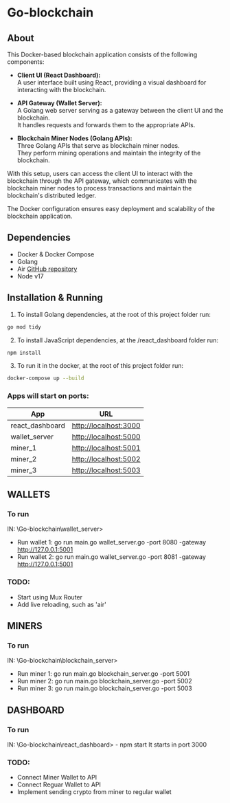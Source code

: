 
# Go-blockchain

## About
This Docker-based blockchain application consists of the following components:

- **Client UI (React Dashboard):**  
A user interface built using React, providing a visual dashboard for interacting with the blockchain.  

- **API Gateway (Wallet Server):**  
A Golang web server serving as a gateway between the client UI and the blockchain.  
It handles requests and forwards them to the appropriate APIs.  

- **Blockchain Miner Nodes (Golang APIs):**  
Three Golang APIs that serve as blockchain miner nodes.  
They perform mining operations and maintain the integrity of the blockchain.

With this setup, users can access the client UI to interact with the blockchain through the API gateway, which communicates with the blockchain miner nodes to process transactions and maintain the blockchain's distributed ledger.

The Docker configuration ensures easy deployment and scalability of the blockchain application.


## Dependencies
- Docker & Docker Compose
- Golang
- Air [GitHub repository](https://github.com/cosmtrek/air)
- Node v17

## Installation & Running

1. To install Golang dependencies, at the root of this project folder run:

```bash
go mod tidy
```

2. To install JavaScript dependencies, at the /react_dashboard folder run:

```bash
npm install
```

3. To run it in the docker, at the root of this project folder run:
```bash
docker-compose up --build
```

### Apps will start on ports:
| App              | URL                                 |
|------------------|-------------------------------------|
| react_dashboard | [http://localhost:3000](http://localhost:3000) |
| wallet_server   | [http://localhost:5000](http://localhost:5000) |
| miner_1         | [http://localhost:5001](http://localhost:5001) |
| miner_2         | [http://localhost:5002](http://localhost:5002) |
| miner_3         | [http://localhost:5003](http://localhost:5003) |



## WALLETS

### To run

IN: \Go-blockchain\wallet_server>

- Run wallet 1: go run main.go wallet_server.go -port 8080 -gateway http://127.0.0.1:5001
- Run wallet 2: go run main.go wallet_server.go -port 8081 -gateway http://127.0.0.1:5001

### TODO:

- Start using Mux Router
- Add live reloading, such as 'air'

## MINERS

### To run

IN: \Go-blockchain\blockchain_server>

- Run miner 1: go run main.go blockchain_server.go -port 5001
- Run miner 2: go run main.go blockchain_server.go -port 5002
- Run miner 3: go run main.go blockchain_server.go -port 5003

## DASHBOARD

### To run

IN: \Go-blockchain\react_dashboard> - npm start
It starts in port 3000

### TODO:

- Connect Miner Wallet to API
- Connect Reguar Wallet to API
- Implement sending crypto from miner to regular wallet


